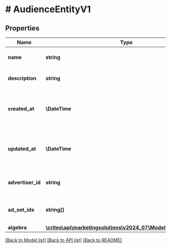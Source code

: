 # # AudienceEntityV1

## Properties

Name | Type | Description | Notes
------------ | ------------- | ------------- | -------------
**name** | **string** | Name of the audience | [optional]
**description** | **string** | Description of the audience | [optional]
**created_at** | **\DateTime** | ISO-8601 timestamp in UTC of audience creation (read-only) | [optional]
**updated_at** | **\DateTime** | ISO-8601 timestamp in UTC of audience update (read-only) | [optional]
**advertiser_id** | **string** | Advertiser associated to the audience | [optional]
**ad_set_ids** | **string[]** | Ad sets associated to the audience | [optional]
**algebra** | [**\criteo\api\marketingsolutions\v2024_07\Model\AlgebraNodeV1**](AlgebraNodeV1.md) |  | [optional]

[[Back to Model list]](../../README.md#models) [[Back to API list]](../../README.md#endpoints) [[Back to README]](../../README.md)
